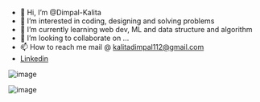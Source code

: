 - 👋 Hi, I’m @Dimpal-Kalita
- 👀 I’m interested in coding, designing and solving problems
- 🌱 I’m currently learning web dev, ML and data structure and algorithm
- 💞️ I’m looking to collaborate on ...
- 📫 How to reach me mail @ kalitadimpal112@gmail.com
- [Linkedin](https://www.linkedin.com/in/dimpal-kalita-819121226/)


![image](https://greenj-readme-stats.onrender.com/github/stats/Dimpal-Kalita)


![image](https://greenj-readme-stats.onrender.com/leetcode/stats/dk_sensei)
<!---
Dimpal-Kalita/Dimpal-Kalita is a ✨ special ✨ repository because its `README.md` (this file) appears on your GitHub profile.
You can click the Preview link to take a look at your changes.
--->
